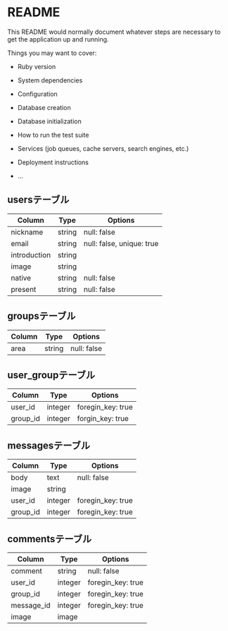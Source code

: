 # README

This README would normally document whatever steps are necessary to get the
application up and running.

Things you may want to cover:

* Ruby version

* System dependencies

* Configuration

* Database creation

* Database initialization

* How to run the test suite

* Services (job queues, cache servers, search engines, etc.)

* Deployment instructions

* ...

## usersテーブル

|Column|Type|Options|
|------|----|-------|
|nickname|string|null: false|
|email|string|null: false, unique: true|
|introduction|string|
|image|string|
|native|string|null: false|
|present|string|null: false|

## groupsテーブル

|Column|Type|Options|
|------|----|-------|
|area|string|null: false|

## user_groupテーブル

|Column|Type|Options|
|------|-----|------|
|user_id|integer|foregin_key: true|
|group_id|integer|forgin_key: true|

## messagesテーブル

|Column|Type|Options|
|------|----|-------|
|body|text|null: false|
|image|string|
|user_id|integer|foregin_key: true|
|group_id|integer|foregin_key: true|

## commentsテーブル

|Column|Type|Options|
|------|----|-------|
|comment|string|null: false|
|user_id|integer|foregin_key: true|
|group_id|integer|foregin_key: true|
|message_id|integer|foregin_key: true|
|image|image|

